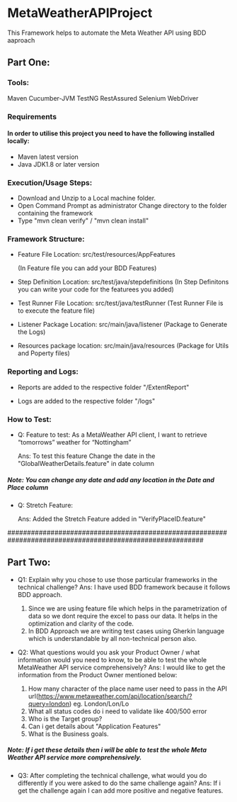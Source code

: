# MetaWeatherAPIProject

This Framework helps to automate the Meta Weather API using BDD aaproach


## Part One: 

### Tools:

Maven
Cucumber-JVM
TestNG
RestAssured
Selenium WebDriver


### Requirements
#### In order to utilise this project you need to have the following installed locally:

   * Maven latest version
   * Java JDK1.8 or later version


### Execution/Usage Steps:

 * Download and Unzip to a Local machine folder.
 * Open Command Prompt as administrator Change directory to the folder containing the framework
 * Type "mvn clean verify" / "mvn clean install"


### Framework Structure:

* Feature File Location: src/test/resources/AppFeatures

	(In Feature file you can add your BDD Features)

* Step Definition Location: src/test/java/stepdefinitions
	(In Step Definitons you can write your code for the featurees you added)

* Test Runner File Location: src/test/java/testRunner
	(Test Runner File is to execute the feature file)

* Listener Package Location: src/main/java/listener
	(Package to Generate the Logs)

* Resources package location: src/main/java/resources
	(Package for Utils and Poperty files)


### Reporting and Logs: 

* Reports are added to the respective folder "/ExtentReport"

* Logs are added to the respective folder "/logs"



### How to Test:

* Q: Feature to test: As a MetaWeather API client, I want to retrieve “tomorrows” weather for “Nottingham”

	Ans: To test this feature Change the date in the "GlobalWeatherDetails.feature" in date column

##### Note: You can change any date and add any location in the Date and Place column 


* Q: Stretch Feature:

	Ans: Added the Stretch Feature added in "VerifyPlaceID.feature"





##########################################################################################################



## Part Two:

* Q1: Explain why you chose to use those particular frameworks in the technical challenge?
	Ans: I have used BDD framework because it follows BDD approach. 

	1. Since we are using feature file which helps in the parametrization of data so we dont require the excel to pass our data.
	   It helps in the optimization and clarity of the code.
	2. In BDD Approach we are writing test cases using Gherkin language which is understandable by all non-technical person also.





* Q2: What questions would you ask your Product Owner / what information would you need to know, to be able to test the whole MetaWeather API service comprehensively?
	Ans: I would like to get the information from the Product Owner mentioned below:

	1. How many character of the place name user need to pass in the API url(https://www.metaweather.com/api/location/search/?query=london)
	eg. London/Lon/Lo
	2. What all status codes do i need to validate like 400/500 error
	3. Who is the Target group?
	4. Can i get details about "Application Features"
	5. What is the Business goals.

##### Note: If i get these details then i will be able to test the whole Meta Weather API service more comprehensively.




* Q3: After completing the technical challenge, what would you do differently if you were asked to do the same challenge again?
	Ans: If i get the challenge again I can add more positive and negative features.


